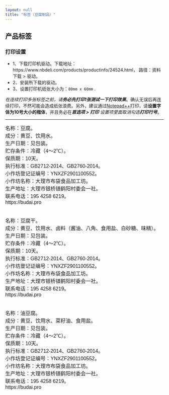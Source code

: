 ```yaml
---
layout: null
title: "标签（豆腐制品）"
---
```


<h2>产品标签</h2>

<h3>打印设置</h3>

<ul>
  <li>1、下载打印机驱动。下载地址：https://www.nbdeli.com/products/productinfo/24524.html， 路径：资料下载 &gt; 驱动。</li>
  <li>2、安装所下载的驱动。</li>
  <li>3、设置打印机纸张大小为：<code>80mm x 60mm</code> .</li>
</ul>

<em>在连续打印多张标签之前，请<strong>务必先打印1张测试一下打印效果</strong></em>。确认无误后再连续打印，不然可能会造成纸张浪费。另外，建议通过[Notepad++](https://notepad-plus-plus.org/downloads/)打印，请<strong>设置字体为10号大小的楷体</strong>，并且务必在<em><b>首选项 &gt; 打印</b> 设置项里面取消勾选<b>打印行号</b></em>。

<hr>

<div class="labels">
<pre style="font-family: simsun, dengxian, sans-serif; font-size: 12pt; margin: 0;">
<div>名称：豆腐。
成分：黄豆、饮用水。
生产日期：见包装。
贮存条件：冷藏（4～2℃）。
保质期：10天。
执行标准：GB2712-2014、GB2760-2014。
小作坊登记证编号：YNXZF2901100552。
小作坊名称：大理市布袋食品加工坊。
生产地址：大理市银桥镇鹤阳村委会一社。
联系电话：195 4258 6219。
https://budai.pro</div>


<div>名称：豆腐干。
成分：黄豆、饮用水、卤料（酱油、八角、食用盐、白砂糖、味精）。
生产日期：见包装。
贮存条件：冷藏（4～2℃）。
保质期：10天。
执行标准：GB2712-2014、GB2760-2014。
小作坊登记证编号：YNXZF2901100552。
小作坊名称：大理市布袋食品加工坊。
生产地址：大理市银桥镇鹤阳村委会一社。
联系电话：195 4258 6219。
https://budai.pro</div>


<div>名称：油豆腐。
成分：黄豆、饮用水、菜籽油、食用盐。
生产日期：见包装。
贮存条件：冷藏（4～2℃）。
保质期：10天。
执行标准：GB2712-2014、GB2760-2014。
小作坊登记证编号：YNXZF2901100552。
小作坊名称：大理市布袋食品加工坊。
生产地址：大理市银桥镇鹤阳村委会一社。
联系电话：195 4258 6219。
https://budai.pro</div>
</pre>
</div>

<script>
window.addEventListener('load', function() {
  document.body.style.margin = '0';
}, false);
</script>

